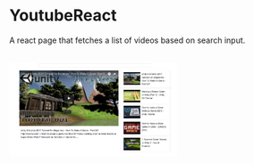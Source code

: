 # YoutubeReact
A react page that fetches a list of videos based on search input.

<BR><img src="https://github.com/otiasj/UdemyReactRedux/blob/master/YoutubeReact/docs/ss1.png" alt="screenshot" width="300">

